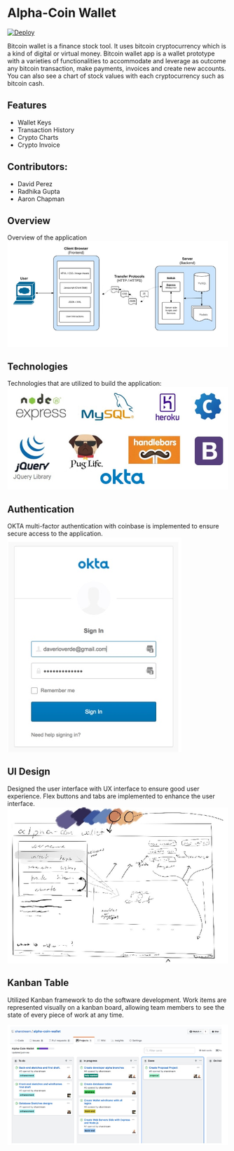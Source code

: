 # Alpha-Coin Wallet

[![Deploy](https://www.herokucdn.com/deploy/button.svg)](https://heroku.com/deploy)

Bitcoin wallet is a finance stock tool. It uses bitcoin cryptocurrency which is a kind of digital or virtual money. Bitcoin wallet app is a wallet prototype with a varieties of functionalities to accommodate and leverage as outcome any bitcoin transaction, make payments, invoices and create new accounts. You can also see a chart of stock values with each cryptocurrency such as bitcoin cash.

## Features
   - Wallet Keys
   - Transaction History
   - Crypto Charts
   - Crypto Invoice

## Contributors:
  - David Perez 
  - Radhika Gupta   
  - Aaron Chapman 

## Overview
Overview of the application
![Overview](https://github.com/radhikabgupta/ReadMeInfoProj2/blob/master/assets/Overview.jpg)

## Technologies
Technologies that are utilized to build the application:
![Overview](https://github.com/radhikabgupta/ReadMeInfoProj2/blob/master/assets/technologies.jpg)

## Authentication
OKTA multi-factor authentication with coinbase is implemented to ensure secure access to the application.
![Overview](https://github.com/radhikabgupta/ReadMeInfoProj2/blob/master/assets/login.jpg)

## UI Design
Designed the user interface with UX interface to ensure good user experience. Flex buttons and tabs are implemented to enhance the user interface.
![Overview](https://github.com/radhikabgupta/ReadMeInfoProj2/blob/master/assets/uiDesign.jpg)

## Kanban Table
Utilized Kanban framework to do the software development. Work items are represented visually on a kanban board, allowing team members to see the state of every piece of work at any time.

![Overview](https://github.com/radhikabgupta/ReadMeInfoProj2/blob/master/assets/kanbanTable.jpg)



